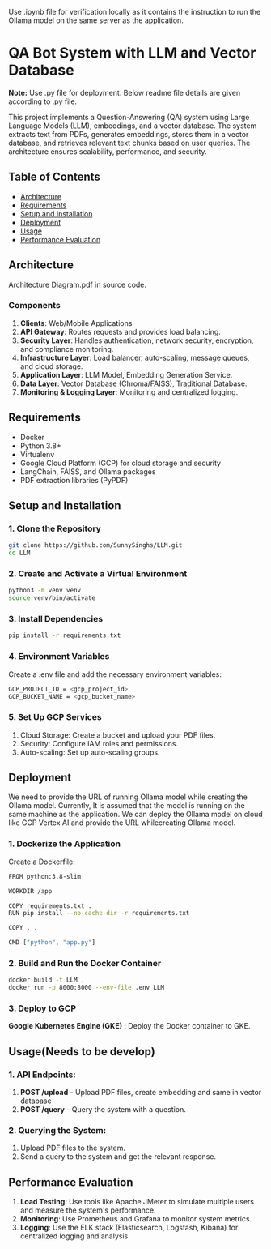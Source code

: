 Use .ipynb file for verification locally as it contains the instruction to run the Ollama model on the same server as the application. 

# QA Bot System with LLM and Vector Database

**Note:** Use .py file for deployment. Below readme file details are given according to .py file.

This project implements a Question-Answering (QA) system using Large Language Models (LLM), embeddings, and a vector database. The system extracts text from PDFs, generates embeddings, stores them in a vector database, and retrieves relevant text chunks based on user queries. The architecture ensures scalability, performance, and security.

## Table of Contents
- [Architecture](#architecture)
- [Requirements](#requirements)
- [Setup and Installation](#setup-and-installation)
- [Deployment](#deployment)
- [Usage](#usage)
- [Performance Evaluation](#performance-evaluation)

## Architecture

Architecture Diagram.pdf in source code.

### Components
1. **Clients**: Web/Mobile Applications
2. **API Gateway**: Routes requests and provides load balancing.
3. **Security Layer**: Handles authentication, network security, encryption, and compliance monitoring.
4. **Infrastructure Layer**: Load balancer, auto-scaling, message queues, and cloud storage.
5. **Application Layer**: LLM Model, Embedding Generation Service.
6. **Data Layer**: Vector Database (Chroma/FAISS), Traditional Database.
7. **Monitoring & Logging Layer**: Monitoring and centralized logging.

## Requirements

- Docker
- Python 3.8+
- Virtualenv
- Google Cloud Platform (GCP) for cloud storage and security
- LangChain, FAISS, and Ollama packages
- PDF extraction libraries (PyPDF)

## Setup and Installation

### 1. Clone the Repository
```sh
git clone https://github.com/SunnySinghs/LLM.git
cd LLM
```

### 2. Create and Activate a Virtual Environment
```sh
python3 -m venv venv
source venv/bin/activate
```

### 3. Install Dependencies
```sh
pip install -r requirements.txt
```

### 4. Environment Variables
Create a .env file and add the necessary environment variables:
```sh
GCP_PROJECT_ID = <gcp_project_id>
GCP_BUCKET_NAME = <gcp_bucket_name>
```

### 5. Set Up GCP Services
1. Cloud Storage: Create a bucket and upload your PDF files.
2. Security: Configure IAM roles and permissions.
3. Auto-scaling: Set up auto-scaling groups.


## Deployment

We need to provide the URL of running Ollama model while creating the Ollama model. Currently, It is assumed that the model is running on the same machine as the application. We can deploy the Ollama model on cloud like GCP Vertex AI and provide the URL whilecreating Ollama model.

### 1. Dockerize the Application
Create a Dockerfile:
```sh
FROM python:3.8-slim

WORKDIR /app

COPY requirements.txt .
RUN pip install --no-cache-dir -r requirements.txt

COPY . .

CMD ["python", "app.py"]
```

### 2. Build and Run the Docker Container
```sh
docker build -t LLM .
docker run -p 8000:8000 --env-file .env LLM
```

### 3. Deploy to GCP
**Google Kubernetes Engine (GKE)** : Deploy the Docker container to GKE.


## Usage(Needs to be develop)

### 1. API Endpoints:
1. **POST /upload** - Upload PDF files, create embedding and same in vector database
2. **POST /query** - Query the system with a question.

### 2. Querying the System:
1. Upload PDF files to the system.
2. Send a query to the system and get the relevant response.

## Performance Evaluation

1. **Load Testing**: Use tools like Apache JMeter to simulate multiple users and measure the system's performance.
2. **Monitoring**: Use Prometheus and Grafana to monitor system metrics.
3. **Logging**: Use the ELK stack (Elasticsearch, Logstash, Kibana) for centralized logging and analysis.




